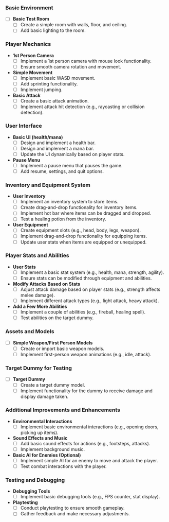 ### Basic Environment
- [ ]  **Basic Test Room**
    - [ ]  Create a simple room with walls, floor, and ceiling.
    - [ ]  Add basic lighting to the room.

### Player Mechanics
-  **1st Person Camera**
    - [ ]  Implement a 1st person camera with mouse look functionality.
    - [ ]  Ensure smooth camera rotation and movement.
-  **Simple Movement**
    - [ ]  Implement basic WASD movement.
    - [ ]  Add sprinting functionality.
    - [ ]  Implement jumping.
-  **Basic Attack**
    - [ ]  Create a basic attack animation.
    - [ ]  Implement attack hit detection (e.g., raycasting or collision detection).

### User Interface
-  **Basic UI (health/mana)**
    - [ ]  Design and implement a health bar.
    - [ ]  Design and implement a mana bar.
    - [ ]  Update the UI dynamically based on player stats.
-  **Pause Menu**
    - [ ]  Implement a pause menu that pauses the game.
    - [ ]  Add resume, settings, and quit options.

### Inventory and Equipment System
-  **User Inventory**
    - [ ]  Implement an inventory system to store items.
    - [ ]  Create drag-and-drop functionality for inventory items.
    - [ ]  Implement hot bar where items can be dragged and dropped.
    - [ ]  Test a healing potion from the inventory.
-  **User Equipment**
    - [ ]  Create equipment slots (e.g., head, body, legs, weapon).
    - [ ]  Implement drag-and-drop functionality for equipping items.
    - [ ]  Update user stats when items are equipped or unequipped.

### Player Stats and Abilities
-  **User Stats**
    - [ ]  Implement a basic stat system (e.g., health, mana, strength, agility).
    - [ ]  Ensure stats can be modified through equipment and abilities.
-  **Modify Attacks Based on Stats**
    - [ ]  Adjust attack damage based on player stats (e.g., strength affects melee damage).
    - [ ]  Implement different attack types (e.g., light attack, heavy attack).
-  **Add a Few More Abilities**
    - [ ]  Implement a couple of abilities (e.g., fireball, healing spell).
    - [ ]  Test abilities on the target dummy.

### Assets and Models
- [ ]  **Simple Weapon/First Person Models**
    - [ ]  Create or import basic weapon models.
    - [ ]  Implement first-person weapon animations (e.g., idle, attack).

### Target Dummy for Testing
- [ ]  **Target Dummy**
    - [ ]  Create a target dummy model.
    - [ ]  Implement functionality for the dummy to receive damage and display damage taken.

### Additional Improvements and Enhancements
-  **Environmental Interactions**
    - [ ]  Implement basic environmental interactions (e.g., opening doors, picking up items).
-  **Sound Effects and Music**
    - [ ]  Add basic sound effects for actions (e.g., footsteps, attacks).
    - [ ]  Implement background music.
-  **Basic AI for Enemies (Optional)**
    - [ ]  Implement simple AI for an enemy to move and attack the player.
    - [ ]  Test combat interactions with the player.

### Testing and Debugging
-  **Debugging Tools**
    - [ ]  Implement basic debugging tools (e.g., FPS counter, stat display).
-  **Playtesting**
    - [ ]  Conduct playtesting to ensure smooth gameplay.
    - [ ]  Gather feedback and make necessary adjustments.